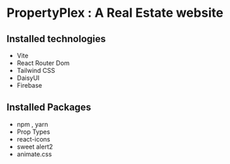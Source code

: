 # PropertyPlex : A Real Estate website

## Installed technologies
- Vite
- React Router Dom
- Tailwind CSS
- DaisyUI
- Firebase 

## Installed Packages
- npm , yarn
- Prop Types
- react-icons
- sweet alert2
- animate.css









